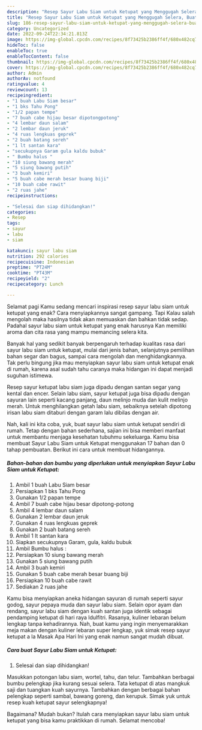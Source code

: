 ```yaml
---
description: "Resep Sayur Labu Siam untuk Ketupat yang Menggugah Selera, Buat Buka Puasa}"
title: "Resep Sayur Labu Siam untuk Ketupat yang Menggugah Selera, Buat Buka Puasa}"
slug: 186-resep-sayur-labu-siam-untuk-ketupat-yang-menggugah-selera-buat-buka-puasa
category: Uncategorized
date: 2022-09-24T22:34:21.813Z
image: https://img-global.cpcdn.com/recipes/8f73425b2386ff4f/680x482cq70/sayur-labu-siam-untuk-ketupat-foto-resep-utama.jpg
hideToc: false
enableToc: true
enableTocContent: false
thumbnail: https://img-global.cpcdn.com/recipes/8f73425b2386ff4f/680x482cq70/sayur-labu-siam-untuk-ketupat-foto-resep-utama.jpg
cover: https://img-global.cpcdn.com/recipes/8f73425b2386ff4f/680x482cq70/sayur-labu-siam-untuk-ketupat-foto-resep-utama.jpg
author: Admin
authorAv: notfound
ratingvalue: 4
reviewcount: 13
recipeingredient:
- "1 buah Labu Siam besar"
- "1 bks Tahu Pong"
- "1/2 papan tempe"
- "7 buah cabe hijau besar dipotongpotong"
- "4 lembar daun salam"
- "2 lembar daun jeruk"
- "4 ruas lengkuas geprek"
- "2 buah batang sereh"
- "1 lt santan kara"
- "secukupnya Garam gula kaldu bubuk"
- " Bumbu halus "
- "10 siung bawang merah"
- "5 siung bawang putih"
- "3 buah kemiri"
- "5 buah cabe merah besar buang biji"
- "10 buah cabe rawit"
- "2 ruas jahe"
recipeinstructions:

- "Selesai dan siap dihidangkan!"
categories:
- Resep
tags:
- sayur
- labu
- siam

katakunci: sayur labu siam 
nutrition: 292 calories
recipecuisine: Indonesian
preptime: "PT24M"
cooktime: "PT43M"
recipeyield: "2"
recipecategory: Lunch

---
```



Selamat pagi Kamu sedang mencari inspirasi resep sayur labu siam untuk ketupat yang enak? Cara menyiapkannya sangat gampang. Tapi Kalau salah mengolah maka hasilnya tidak akan memuaskan dan bahkan tidak sedap. Padahal sayur labu siam untuk ketupat yang enak harusnya Kan memiliki aroma dan cita rasa yang mampu memancing selera kita.


Banyak hal yang sedikit banyak berpengaruh terhadap kualitas rasa dari sayur labu siam untuk ketupat, mulai dari jenis bahan, selanjutnya pemilihan bahan segar dan bagus, sampai cara mengolah dan menghidangkannya. Tak perlu bingung jika mau menyiapkan sayur labu siam untuk ketupat enak di rumah, karena asal sudah tahu caranya maka hidangan ini dapat menjadi suguhan istimewa.

Resep sayur ketupat labu siam juga dipadu dengan santan segar yang kental dan encer. Selain labu siam, sayur ketupat juga bisa dipadu dengan sayuran lain seperti kacang panjang, daun melinjo muda dan kulit melinjo merah. Untuk menghilangkan getah labu siam, sebaiknya setelah dipotong irisan labu siam ditaburi dengan garam lalu dibilas dengan air.


Nah, kali ini kita coba, yuk, buat sayur labu siam untuk ketupat sendiri di rumah. Tetap dengan bahan sederhana, sajian ini bisa memberi manfaat untuk membantu menjaga kesehatan tubuhmu sekeluarga. Kamu bisa membuat Sayur Labu Siam untuk Ketupat menggunakan 17 bahan dan 0 tahap pembuatan. Berikut ini cara untuk membuat hidangannya.

<!--inarticleads1-->

##### Bahan-bahan dan bumbu yang diperlukan untuk menyiapkan Sayur Labu Siam untuk Ketupat:

1. Ambil 1 buah Labu Siam besar
1. Persiapkan 1 bks Tahu Pong
1. Gunakan 1/2 papan tempe
1. Ambil 7 buah cabe hijau besar dipotong-potong
1. Ambil 4 lembar daun salam
1. Gunakan 2 lembar daun jeruk
1. Gunakan 4 ruas lengkuas geprek
1. Gunakan 2 buah batang sereh
1. Ambil 1 lt santan kara
1. Siapkan secukupnya Garam, gula, kaldu bubuk
1. Ambil  Bumbu halus :
1. Persiapkan 10 siung bawang merah
1. Gunakan 5 siung bawang putih
1. Ambil 3 buah kemiri
1. Gunakan 5 buah cabe merah besar buang biji
1. Persiapkan 10 buah cabe rawit
1. Sediakan 2 ruas jahe


Kamu bisa menyiapkan aneka hidangan sayuran di rumah seperti sayur godog, sayur pepaya muda dan sayur labu siam. Selain opor ayam dan rendang, sayur labu siam dengan kuah santan juga identik sebagai pendamping ketupat di hari raya Idulfitri. Rasanya, kuliner lebaran belum lengkap tanpa kehadirannya. Nah, buat kamu yang ingin menyemarakkan meja makan dengan kuliner lebaran super lengkap, yuk simak resep sayur ketupat a la Masak Apa Hari Ini yang enak namun sangat mudah dibuat. 

<!--inarticleads2-->

##### Cara buat Sayur Labu Siam untuk Ketupat:


1. Selesai dan siap dihidangkan!

Masukkan potongan labu siam, wortel, tahu, dan telur. Tambahkan berbagai bumbu pelengkap jika kurang sesuai selera. Tata ketupat di atas mangkuk saji dan tuangkan kuah sayurnya. Tambahkan dengan berbagai bahan pelengkap seperti sambal, bawang goreng, dan kerupuk. Simak yuk untuk resep kuah ketupat sayur selengkapnya! 

Bagaimana? Mudah bukan? Itulah cara menyiapkan sayur labu siam untuk ketupat yang bisa kamu praktikkan di rumah. Selamat mencoba!
